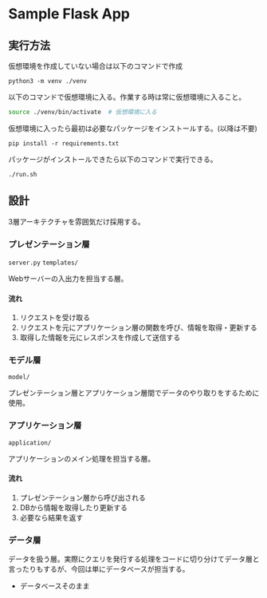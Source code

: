 # Sample Flask App

## 実行方法

仮想環境を作成していない場合は以下のコマンドで作成

```
python3 -m venv ./venv
```

以下のコマンドで仮想環境に入る。作業する時は常に仮想環境に入ること。

```sh
source ./venv/bin/activate  # 仮想環境に入る
```

仮想環境に入ったら最初は必要なパッケージをインストールする。(以降は不要)

```
pip install -r requirements.txt
```

パッケージがインストールできたら以下のコマンドで実行できる。

```
./run.sh
```

## 設計

3層アーキテクチャを雰囲気だけ採用する。

### プレゼンテーション層

`server.py` `templates/`

Webサーバーの入出力を担当する層。

#### 流れ

1. リクエストを受け取る
1. リクエストを元にアプリケーション層の関数を呼び、情報を取得・更新する
1. 取得した情報を元にレスポンスを作成して送信する

### モデル層

`model/`

プレゼンテーション層とアプリケーション層間でデータのやり取りをするために使用。

### アプリケーション層

`application/`

アプリケーションのメイン処理を担当する層。

#### 流れ

1. プレゼンテーション層から呼び出される
1. DBから情報を取得したり更新する
1. 必要なら結果を返す

### データ層

データを扱う層。実際にクエリを発行する処理をコードに切り分けてデータ層と言ったりもするが、今回は単にデータベースが担当する。

- データベースそのまま

